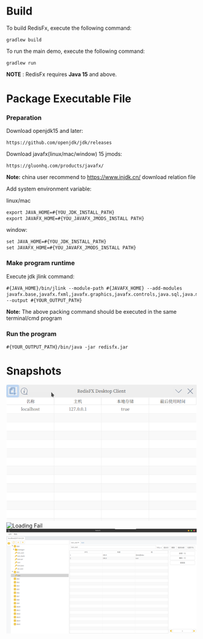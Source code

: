 # Build

To build RedisFx, execute the following command:

    gradlew build

To run the main demo, execute the following command:

    gradlew run

**NOTE** : RedisFx requires **Java 15** and above.

# Package Executable File

### Preparation

Download openjdk15 and later:

```
https://github.com/openjdk/jdk/releases
```

Download javafx(linux/mac/window) 15 jmods:

```
https://gluonhq.com/products/javafx/
```

**Note:** china user recommend to https://www.injdk.cn/ download relation file

Add system environment variable:

linux/mac

```
export JAVA_HOME=#{YOU_JDK_INSTALL_PATH}
export JAVAFX_HOME=#{YOU_JAVAFX_JMODS_INSTALL PATH}
```

window:

```
set JAVA_HOME=#{YOU_JDK_INSTALL_PATH}
set JAVAFX_HOME=#{YOU_JAVAFX_JMODS_INSTALL PATH}
```

### Make program runtime

Execute jdk jlink command:

```
#{JAVA_HOME}/bin/jlink --module-path #{JAVAFX_HOME} --add-modules javafx.base,javafx.fxml,javafx.graphics,javafx.controls,java.sql,java.management,java.naming --output #{YOUR_OUTPUT_PATH}
```

**Note:** The above packing command should be executed in the same terminal/cmd program

### Run the program

```
#{YOUR_OUTPUT_PATH}/bin/java -jar redisfx.jar
```

# Snapshots

![Loading Fail](SNAPSHOTS/a.png)
![Loading Fail](SNAPSHOTS/b.png)
![Loading Fail](SNAPSHOTS/c.png)
